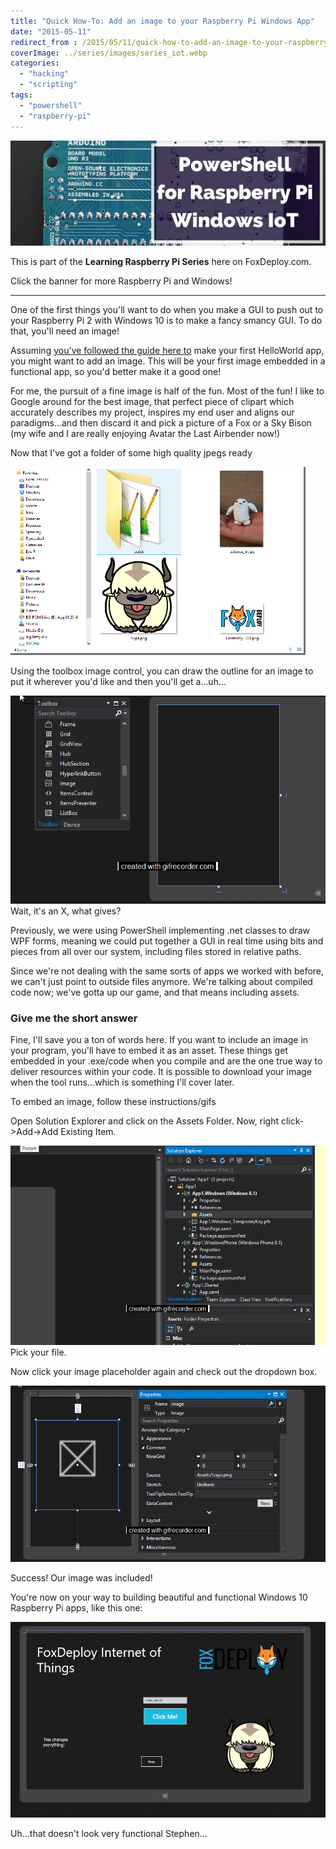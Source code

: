 ```yaml
---
title: "Quick How-To: Add an image to your Raspberry Pi Windows App"
date: "2015-05-11"
redirect_from : /2015/05/11/quick-how-to-add-an-image-to-your-raspberry-pi-windows-app
coverImage: ../series/images/series_iot.webp
categories: 
  - "hacking"
  - "scripting"
tags: 
  - "powershell"
  - "raspberry-pi"
---
```


[![IntroToIoT](../series/images/series_iot.webp)](/series/LearningRaspberryPi)

This is part of the **Learning Raspberry Pi Series** here on FoxDeploy.com. 

Click the banner for more Raspberry Pi and Windows!

* * *

One of the first things you'll want to do when you make a GUI to push out to your Raspberry Pi 2 with Windows 10 is to make a fancy smancy GUI. To do that, you'll need an image!

Assuming [you've followed the guide here to](http://ms-iot.github.io/content/win10/samples/HelloWorld.htm) make your first HelloWorld app, you might want to add an image. This will be your first image embedded in a functional app, so you'd better make it a good one!

For me, the pursuit of a fine image is half of the fun. Most of the fun! I like to Google around for the best image, that perfect piece of clipart which accurately describes my project, inspires my end user and aligns our paradigms…and then discard it and pick a picture of a Fox or a Sky Bison (my wife and I are really enjoying Avatar the Last Airbender now!)

Now that I've got a folder of some high quality jpegs ready

![high Quality Jpegs](../assets/images/2015/05/images/high-quality-jpegs.png)

Using the toolbox image control, you can draw the outline for an image to put it wherever you'd like and then you'll get a…uh…

![UglyX](../assets/images/2015/05/images/uglyx.gif) Wait, it's an X, what gives?

Previously, we were using PowerShell implementing .net classes to draw WPF forms, meaning we could put together a GUI in real time using bits and pieces from all over our system, including files stored in relative paths.

Since we're not dealing with the same sorts of apps we worked with before, we can't just point to outside files anymore. We're talking about compiled code now; we've gotta up our game, and that means including assets.

### Give me the short answer

Fine, I'll save you a ton of words here. If you want to include an image in your program, you'll have to embed it as an asset. These things get embedded in your .exe/code when you compile and are the one true way to deliver resources within your code. It is possible to download your image when the tool runs...which is something I'll cover later.

To embed an image, follow these instructions/gifs

Open Solution Explorer and click on the Assets Folder. Now, right click->Add->Add Existing Item.

![Add Item](../assets/images/2015/05/images/add-item.gif) Pick your file.

Now click your image placeholder again and check out the dropdown box.

[![Awesome!](../assets/images/2015/05/images/awesome.gif)](../assets/images/2015/05/images/awesome.gif)

Success! Our image was included!

You're now on your way to building beautiful and functional Windows 10 Raspberry Pi apps, like this one:

![Uh...this doesn't look very functional Stephen](../assets/images/2015/05/images/raspberry.png)

Uh…that doesn't look very functional Stephen…